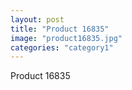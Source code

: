 ```yaml
---
layout: post
title: "Product 16835"
image: "product16835.jpg"
categories: "category1"
---
```

Product 16835
